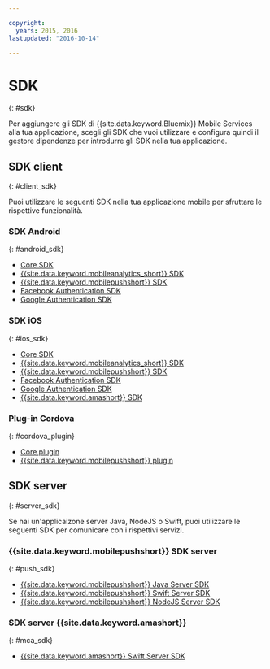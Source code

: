 ```yaml
---

copyright:
  years: 2015, 2016
lastupdated: "2016-10-14"

---
```

# SDK
{: #sdk}

Per aggiungere gli SDK di {{site.data.keyword.Bluemix}} Mobile Services alla tua applicazione, scegli gli SDK che vuoi utilizzare e configura quindi il gestore dipendenze per introdurre gli SDK nella tua applicazione.


## SDK client
{: #client_sdk}

Puoi utilizzare le seguenti SDK nella tua applicazione mobile per sfruttare le rispettive funzionalità. 


### SDK Android
{: #android_sdk}

- [Core SDK](https://github.com/ibm-bluemix-mobile-services/bms-clientsdk-android-core) 
- [{{site.data.keyword.mobileanalytics_short}} SDK](https://github.com/ibm-bluemix-mobile-services/bms-clientsdk-android-analytics) 
- [{{site.data.keyword.mobilepushshort}} SDK](https://github.com/ibm-bluemix-mobile-services/bms-clientsdk-android-push) 
- [Facebook Authentication SDK](https://github.com/ibm-bluemix-mobile-services/bms-clientsdk-android-security-facebookauthentication) 
- [Google Authentication SDK](https://github.com/ibm-bluemix-mobile-services/bms-clientsdk-android-security-googleauthentication) 


### SDK iOS
{: #ios_sdk}

- [Core SDK](https://github.com/ibm-bluemix-mobile-services/bms-clientsdk-swift-core)
- [{{site.data.keyword.mobileanalytics_short}} SDK](https://github.com/ibm-bluemix-mobile-services/bms-clientsdk-swift-analytics) 
- [{{site.data.keyword.mobilepushshort}} SDK](https://github.com/ibm-bluemix-mobile-services/bms-clientsdk-swift-push) 
- [Facebook Authentication SDK](https://github.com/ibm-bluemix-mobile-services/bms-clientsdk-swift-security-facebookauthentication)
- [Google Authentication SDK](https://github.com/ibm-bluemix-mobile-services/bms-clientsdk-swift-security-googleauthentication) 
- [{{site.data.keyword.amashort}} SDK](https://github.com/ibm-bluemix-mobile-services/bms-clientsdk-swift-security) 


### Plug-in Cordova
{: #cordova_plugin}

- [Core plugin](https://github.com/ibm-bluemix-mobile-services/bms-clientsdk-cordova-plugin-core)
- [{{site.data.keyword.mobilepushshort}} plugin](https://github.com/ibm-bluemix-mobile-services/bms-clientsdk-cordova-plugin-push)


## SDK server
{: #server_sdk}

Se hai un'applicaizone server Java, NodeJS o Swift, puoi utilizzare le seguenti SDK per comunicare con i rispettivi servizi.


### {{site.data.keyword.mobilepushshort}} SDK server
{: #push_sdk}

- [{{site.data.keyword.mobilepushshort}} Java Server SDK](https://github.com/ibm-bluemix-mobile-services/bms-pushnotifications-serversdk-java) 
- [{{site.data.keyword.mobilepushshort}} Swift Server SDK](https://github.com/ibm-bluemix-mobile-services/bms-pushnotifications-serversdk-swift) 
- [{{site.data.keyword.mobilepushshort}} NodeJS Server SDK](https://github.com/ibm-bluemix-mobile-services/bms-pushnotifications-serversdk-nodejs)


### SDK server {{site.data.keyword.amashort}}
{: #mca_sdk}

- [{{site.data.keyword.amashort}} Swift Server SDK](https://github.com/ibm-bluemix-mobile-services/bms-mca-serversdk-swift)



